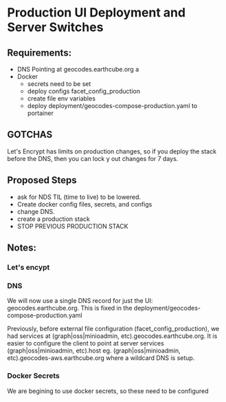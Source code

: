 # Production UI Deployment and Server Switches

## Requirements:

* DNS Pointing at geocodes.earthcube.org  a
* Docker
    * secrets need to be set
    * deploy configs facet_config_production
    * create file env variables
    * deploy deployment/geocodes-compose-production.yaml to portainer
## GOTCHAS
Let's Encrypt has limits on production changes, so if you deploy the stack before the DNS, then you can lock y
out changes for 7 days.


## Proposed Steps

* ask for NDS TIL (time to live) to be lowered.
* Create docker config files, secrets, and configs
* change DNS.
* create a production stack
*  STOP PREVIOUS PRODUCTION STACK

## Notes:
### Let's encypt

### DNS
We will now use a single DNS record for just the UI: geocodes.earthcube.org.
This is fixed in the deployment/geocodes-compose-production.yaml

Previously, before external file configuration (facet_config_production), 
we had services at (graph|oss|minioadmin, etc).geocodes.earthcube.org. 
It is easier to configure the client to point at server services (graph|oss|minioadmin, etc).host
eg. (graph|oss|minioadmin, etc).geocodes-aws.earthcube.org where a wildcard DNS is setup.

### Docker Secrets
We are begining to use docker secrets, so these need to be configured





